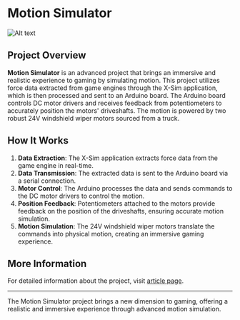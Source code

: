 # Motion Simulator

![Alt text](motio-simulator.jpg)

## Project Overview

**Motion Simulator** is an advanced project that brings an immersive and realistic experience to gaming by simulating motion. This project utilizes force data extracted from game engines through the X-Sim application, which is then processed and sent to an Arduino board. The Arduino board controls DC motor drivers and receives feedback from potentiometers to accurately position the motors' driveshafts. The motion is powered by two robust 24V windshield wiper motors sourced from a truck.

## How It Works

1. **Data Extraction**: The X-Sim application extracts force data from the game engine in real-time.
2. **Data Transmission**: The extracted data is sent to the Arduino board via a serial connection.
3. **Motor Control**: The Arduino processes the data and sends commands to the DC motor drivers to control the motion.
4. **Position Feedback**: Potentiometers attached to the motors provide feedback on the position of the driveshafts, ensuring accurate motion simulation.
5. **Motion Simulation**: The 24V windshield wiper motors translate the commands into physical motion, creating an immersive gaming experience.

## More Information

For detailed information about the project, visit [article page](https://www.linkedin.com/pulse/motion-simulation-2dof-aristarchos-tzatzos/).

---

The Motion Simulator project brings a new dimension to gaming, offering a realistic and immersive experience through advanced motion simulation.
